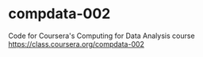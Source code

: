 compdata-002
============

Code for Coursera's Computing for Data Analysis course
https://class.coursera.org/compdata-002
